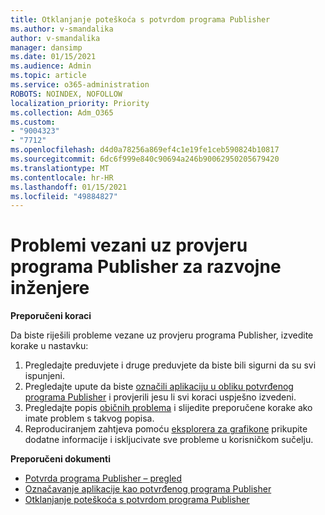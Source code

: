 ```yaml
---
title: Otklanjanje poteškoća s potvrdom programa Publisher
ms.author: v-smandalika
author: v-smandalika
manager: dansimp
ms.date: 01/15/2021
ms.audience: Admin
ms.topic: article
ms.service: o365-administration
ROBOTS: NOINDEX, NOFOLLOW
localization_priority: Priority
ms.collection: Adm_O365
ms.custom:
- "9004323"
- "7712"
ms.openlocfilehash: d4d0a78256a869ef4c1e19fe1ceb590824b10817
ms.sourcegitcommit: 6dc6f999e840c90694a246b90062950205679420
ms.translationtype: MT
ms.contentlocale: hr-HR
ms.lasthandoff: 01/15/2021
ms.locfileid: "49884827"
---
```

# <a name="issues-related-to-publisher-verification-for-developers"></a>Problemi vezani uz provjeru programa Publisher za razvojne inženjere

**Preporučeni koraci** 

Da biste riješili probleme vezane uz provjeru programa Publisher, izvedite korake u nastavku:

1. Pregledajte preduvjete i druge preduvjete da biste bili sigurni da su svi ispunjeni.
2. Pregledajte upute da biste [označili aplikaciju u obliku potvrđenog programa Publisher](https://docs.microsoft.com/azure/active-directory/develop/mark-app-as-publisher-verified) i provjerili jesu li svi koraci uspješno izvedeni.
3. Pregledajte popis [običnih problema](https://docs.microsoft.com/azure/active-directory/develop/troubleshoot-publisher-verification#common-issues) i slijedite preporučene korake ako imate problem s takvog popisa.
4. Reproduciranjem zahtjeva pomoću [eksplorera za grafikone](https://docs.microsoft.com/azure/active-directory/develop/troubleshoot-publisher-verification#making-microsoft-graph-api-calls) prikupite dodatne informacije i iskljucivate sve probleme u korisničkom sučelju.

**Preporučeni dokumenti**

- [Potvrda programa Publisher – pregled](https://docs.microsoft.com/azure/active-directory/develop/publisher-verification-overview) 
- [Označavanje aplikacije kao potvrđenog programa Publisher](https://docs.microsoft.com/azure/active-directory/develop/mark-app-as-publisher-verified) 
- [Otklanjanje poteškoća s potvrdom programa Publisher](https://docs.microsoft.com/azure/active-directory/develop/troubleshoot-publisher-verification)

